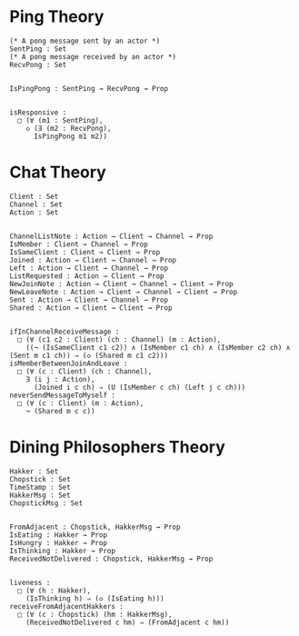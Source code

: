 # Ping Theory

    (* A pong message sent by an actor *)
    SentPing : Set
    (* A pong message received by an actor *)
    RecvPong : Set


    IsPingPong : SentPing → RecvPong → Prop


    isResponsive : 
      □ (∀ (m1 : SentPing), 
        ◇ (∃ (m2 : RecvPong), 
          IsPingPong m1 m2))

# Chat Theory

    Client : Set
    Channel : Set
    Action : Set


    ChannelListNote : Action → Client → Channel → Prop
    IsMember : Client → Channel → Prop
    IsSameClient : Client → Client → Prop
    Joined : Action → Client → Channel → Prop
    Left : Action → Client → Channel → Prop
    ListRequested : Action → Client → Prop
    NewJoinNote : Action → Client → Channel → Client → Prop
    NewLeaveNote : Action → Client → Channel → Client → Prop
    Sent : Action → Client → Channel → Prop
    Shared : Action → Client → Client → Prop


    ifInChannelReceiveMessage : 
      □ (∀ (c1 c2 : Client) (ch : Channel) (m : Action), 
        ((¬ (IsSameClient c1 c2)) ∧ (IsMember c1 ch) ∧ (IsMember c2 ch) ∧ (Sent m c1 ch)) ⇒ (◇ (Shared m c1 c2)))
    isMemberBetweenJoinAndLeave : 
      □ (∀ (c : Client) (ch : Channel), 
        ∃ (i j : Action), 
          (Joined i c ch) ⇒ (U (IsMember c ch) (Left j c ch)))
    neverSendMessageToMyself : 
      □ (∀ (c : Client) (m : Action), 
        ¬ (Shared m c c))

# Dining Philosophers Theory

    Hakker : Set
    Chopstick : Set
    TimeStamp : Set
    HakkerMsg : Set
    ChopstickMsg : Set


    FromAdjacent : Chopstick, HakkerMsg → Prop
    IsEating : Hakker → Prop
    IsHungry : Hakker → Prop
    IsThinking : Hakker → Prop
    ReceivedNotDelivered : Chopstick, HakkerMsg → Prop


    liveness : 
      □ (∀ (h : Hakker), 
        (IsThinking h) ⇒ (◇ (IsEating h)))
    receiveFromAdjacentHakkers : 
      □ (∀ (c : Chopstick) (hm : HakkerMsg), 
        (ReceivedNotDelivered c hm) ⇒ (FromAdjacent c hm))

